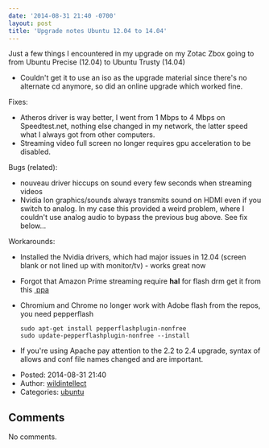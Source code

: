 ```yaml
---
date: '2014-08-31 21:40 -0700'
layout: post
title: 'Upgrade notes Ubuntu 12.04 to 14.04'
---
```


Just a few things I encountered in my upgrade on my Zotac Zbox going to
from Ubuntu Precise (12.04) to Ubuntu Trusty (14.04)

-   Couldn't get it to use an iso as the upgrade material since there's
    no alternate cd anymore, so did an online upgrade which worked fine.

Fixes:

-   Atheros driver is way better, I went from 1 Mbps to 4 Mbps on
    Speedtest.net, nothing else changed in my network, the latter speed
    what I always got from other computers.
-   Streaming video full screen no longer requires gpu acceleration to
    be disabled.

Bugs (related):

-   nouveau driver hiccups on sound every few seconds when streaming
    videos
-   Nvidia Ion graphics/sounds always transmits sound on HDMI even if
    you switch to analog. In my case this provided a weird problem,
    where I couldn't use analog audio to bypass the previous bug above.
    See fix below...

Workarounds:

-   Installed the Nvidia drivers, which had major issues in 12.04
    (screen blank or not lined up with monitor/tv) - works great now
-   Forgot that Amazon Prime streaming require **hal** for flash drm get
    it from this
    <a href="https://launchpad.net/~mjblenner/+archive/ubuntu/ppa-hal" class="ext-link"> ppa</a>
-   Chromium and Chrome no longer work with Adobe flash from the repos,
    you need pepperflash

    ``` {.wiki}
    sudo apt-get install pepperflashplugin-nonfree
    sudo update-pepperflashplugin-nonfree --install
    ```

-   If you're using Apache pay attention to the 2.2 to 2.4 upgrade,
    syntax of allows and conf file names changed and are important.

<!-- -->

-   Posted: 2014-08-31 21:40
-   Author: [wildintellect](author/wildintellect.html)
-   Categories: [ubuntu](category/ubuntu.html)

Comments
--------

No comments.
